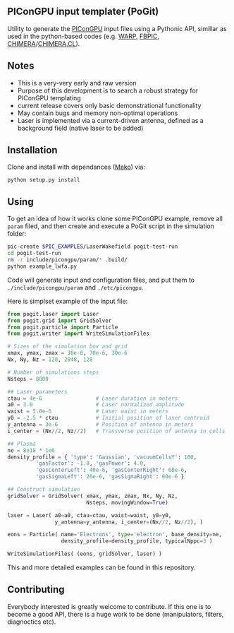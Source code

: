 ## PIConGPU input templater (PoGit)

Utility to generate the [PIConGPU](https://github.com/ComputationalRadiationPhysics/picongpu) input files using a Pythonic API, simillar as used in the python-based codes (e.g.  [WARP](https://bitbucket.org/berkeleylab/warp), [FBPIC](https://github.com/fbpic/fbpic), [CHIMERA](https://github.com/hightower8083/chimera)/[CHIMERA.CL](https://github.com/hightower8083/chimeraCL)).

## Notes

- This is a very-very early and raw version
- Purpose of this development is to search a robust strategy for PIConGPU templating
- current release covers only basic demonstrational functionality
- May contain bugs and memory non-optimal operations
- Laser is implemented via a current-driven antenna, defined as a background field (native laser to be added)

## Installation

Clone and install with dependances ([Mako](https://github.com/sqlalchemy/mako)) via:
```
python setup.py install
```

## Using

To get an idea of how it works clone some PIConGPU example, remove all `param` filed, and then create and execute a PoGit script in the simulation folder:
```bash
pic-create $PIC_EXAMPLES/LaserWakefield pogit-test-run
cd pogit-test-run
rm -r include/picongpu/param/* .build/
python example_lwfa.py
```
Code will generate input and configuration files, and put them to `./include/picongpu/param` and `./etc/picongpu`.

Here is simplset example of the input file:
```python
from pogit.laser import Laser
from pogit.grid import GridSolver
from pogit.particle import Particle
from pogit.writer import WriteSimulationFiles

# Sizes of the simulation box and grid
xmax, ymax, zmax = 30e-6, 70e-6, 30e-6
Nx, Ny, Nz = 128, 2048, 128

# Number of simulations steps
Nsteps = 8000

## Laser parameters
ctau = 4e-6                 # Laser duration in meters
a0 = 3.0                    # Laser normalized amplitude
waist = 5.0e-6              # Laser waist in meters
y0 = -2.5 * ctau            # Initial position of laser centroid
y_antenna = 3e-6            # Position of antenna in meters
i_center = (Nx//2, Nz//2)   # Transverse position of antenna in cells

## Plasma
ne = 8e18 * 1e6
density_profile = { 'type': 'Gaussian', 'vacuumCellsY': 100,
         'gasFactor': -1.0, 'gasPower': 4.0,
         'gasCenterLeft': 40e-6, 'gasCenterRight': 60e-6,
         'gasSigmaLeft': 20e-6, 'gasSigmaRight': 80e-6 }

## Construct simulation
gridSolver = GridSolver( xmax, ymax, zmax, Nx, Ny, Nz,
                         Nsteps, movingWindow=True)

laser = Laser( a0=a0, ctau=ctau, waist=waist, y0=y0,
               y_antenna=y_antenna, i_center=(Nx//2, Nz//2), )

eons = Particle( name='Electrons', type='electron', base_density=ne,
                 density_profile=density_profile, typicalNppc=3 )

WriteSimulationFiles( (eons, gridSolver, laser) )
```

This and more detailed examples can be found in this repository.

## Contributing

Everybody interested is greatly welcome to contribute. If this one is to become a good API, there is a huge work to be done (manipulators, filters, diagnoctics etc).
